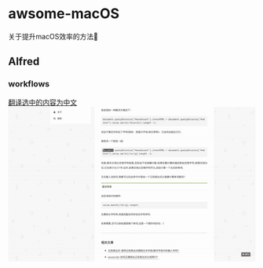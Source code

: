 # awsome-macOS
关于提升macOS效率的方法🚀
## Alfred
### workflows
[翻译选中的内容为中文](./user.workflow.69FE7A96-0F11-4034-8D91-778B54BA399E/)
![视频](./user.workflow.69FE7A96-0F11-4034-8D91-778B54BA399E/使用CMD+T翻译选中的文本.gif)
